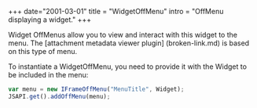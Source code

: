 +++
date="2001-03-01"
title = "WidgetOffMenu"
intro = "OffMenu displaying a widget."
+++

Widget OffMenus allow you to view and interact with this widget to the menu. The [attachment metadata viewer plugin] (broken-link.md) is based on this type of menu. 

To instantiate a WidgetOffMenu, you need to provide it with the Widget to be included in the menu: 
```javascript
var menu = new IFrameOffMenu("MenuTitle", Widget);
JSAPI.get().addOffMenu(menu);
```